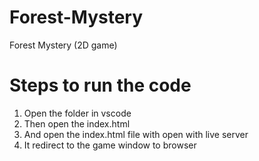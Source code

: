 # Forest-Mystery
Forest Mystery (2D game)
# Steps to run the code
1. Open the folder in vscode
2. Then open the index.html
3. And open the index.html file with open with live server
4. It redirect to the game window to browser

